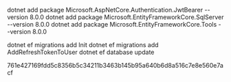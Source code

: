 dotnet add package Microsoft.AspNetCore.Authentication.JwtBearer --version 8.0.0
dotnet add package Microsoft.EntityFrameworkCore.SqlServer --version 8.0.0
dotnet add package Microsoft.EntityFrameworkCore.Tools --version 8.0.0

dotnet ef migrations add Init
dotnet ef migrations add AddRefreshTokenToUser
dotnet ef database update

761e427169fdd5c8356b5c34211b3463b145b95a640b6d8a516c7e8e560e7acf